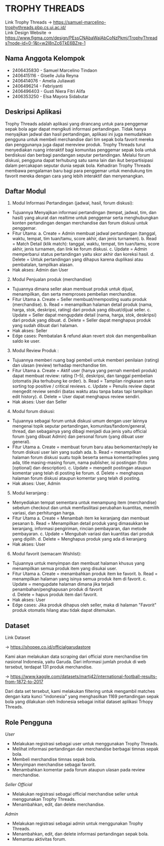 # TROPHY THREADS

Link Trophy Threads &rarr; https://samuel-marcelino-trophythreads.pbp.cs.ui.ac.id/
\
Link Design Website &rarr; https://www.figma.com/design/PEssCNAbaWalAbCoNzPkmj/TrophyThreads?node-id=0-1&t=w2I8nZc6TkE6BZre-1

## Nama Anggota Kelompok
- 2406435830 - Samuel Marcelino Tindaon
- 2406415116 - Giselle Julia Reyna
- 2406414076 - Amelia Juliawati
- 2406496214 - Febriyanti
- 2406496403 - Gusti Niera Fitri Alifa
- 2406353250 - Elsa Mayora Sidabutar

## Deskripsi Aplikasi
Trophy Threads adalah aplikasi yang dirancang untuk para penggemar sepak bola agar dapat mengikuti informasi pertandingan. Tidak hanya menyajikan jadwal dan hasil pertandingan, aplikasi ini juga memudahkan pengguna untuk membeli merchandise dari tim sepak bola favorit mereka dan penggunanya juga dapat mereview produk. Trophy Threads turut menyediakan ruang interaktif bagi komunitas penggemar sepak bola untuk berdiskusi dan berbagi pandangan seputar pertandingan. Melalui forum diskusi, pengguna dapat terhubung satu sama lain dan ikut berpartisipasi dalam percakapan seputar dunia sepak bola. Kehadiran Trophy Threads membawa pengalaman baru bagi para penggemar untuk mendukung tim favorit mereka dengan cara yang lebih interaktif dan menyenangkan.

## Daftar Modul
1. Modul Informasi Pertandingan (jadwal, hasil, forum diskusi):
- Tujuannya Menyajikan informasi pertandingan (tempat, jadwal, tim, dan hasil) yang akurat dan realtime untuk penggemar serta menghubungkan konten pertandingan dengan merchandise dan forum diskusi untuk penggemar.
- Fitur Utama:
  a. Create = Admin membuat jadwal pertandingan (tanggal, waktu, tempat, tim tuan/tamu, score akhir, dan jenis turnamen).
  b. Read = Match Detail (klik match): tanggal, waktu, tempat, tim tuan/tamu, score akhir, jenis turnamen, dan link ke forum diskusi.
  c. Update = Admin memperbarui status pertandingan yaitu skor akhir dan koreksi hasil.
  d. Delete = Untuk pertandingan yang dihapus karena duplikasi atau pembatalan, tampilkan alasan.
- Hak akses: Admin dan User
   
2. Modul Penjualan produk (merchandise)
- Tujuannya dimana seller akan membuat produk untuk dijual, menampilkan, dan serta memproses pembelian merchandise.
- Fitur Utama
  a. Create = Seller membuat/memposting suatu produk (merchandise).
  b. Read = menampilkan halaman detail produk (nama, harga, stok, deskripsi, rating) dari produk yang dibuat/dijual seller.
  c. Update = Seller dapat mengupdate detail (nama, harga, stok, deskripsi) dari produk yang dibuat.
  d. Delete = Seller dapat menghapus produk yang sudah dibuat dari halaman.
- Hak akses: Seller 
- Edge cases: Pembatalan & refund akan revert stok dan mengembalikan saldo ke user.
  
3. Modul Review Produk :
- Tujuannya memberi ruang bagi pembeli untuk memberi penilaian (rating) dan ulasan (review) terhadap merchandise tim.
- Fitur Utama
  a. Create = Aktif user (hanya yang pernah membeli produk) dapat membuat review: rating (1–5), deskripsi, dan tanggal pembelian (otomatis jika terhubung ke order).
  b. Read = Tampilan ringkasan serta sorting top positive / critical reviews.
  c. Update = Penulis review dapat mengedit review sendiri (batas waktu atau tanpa batas tapi tampilkan edit history).
  d. Delete = User dapat menghapus review sendiri.
- Hak akses: User dan Seller
  
4. Modul forum diskusi:
- Tujuannya sebagai forum untuk diskusi umum dengan user lainnya mengenai topik seputar pertandingan, komunitas/fandom/general, thread, dan sebagainya yang dibagi menjadi dua jenis yaitu official forum (yang dibuat Admin) dan personal forum (yang dibuat user general).
- Fitur Utama
  a. Create = membuat forum baru atau berkomentar/reply ke forum diskusi user lain yang sudah ada.
  b. Read = menampilkan halaman forum diskusi suatu topik beserta semua komentar/replies yang ada, title masing-masing forum, nama publisher, isi postingan (foto [optional] dan description).
  c. Update = mengedit postingan ataupun komentar yang telah di posting ke forum.
  d. Delete = menghapus halaman forum diskusi ataupun komentar yang telah di posting.
- Hak akses: User, Admin
  
5. Modul keranjang :
- Menyediakan tempat sementara untuk menampung item (merchandise) sebelum checkout dan untuk memfasilitasi perubahan kuantitas, memilih variasi, dan perhitungan harga. 
- Fitur Utama
  a. Create = Menambah item ke keranjang dan membuat pesanan
  b. Read = Menampilkan detail produk yang dimasukkan ke keranjang, informasi pengiriman, rincian pembayaran, dan metode pembayaran.
  c. Update = Mengubah variasi dan kuantitas dari produk yang dipilih.
  d. Delete = Menghapus produk yang ada di keranjang
- Hak akses: User

6. Modul favorit (semacam Wishlist):
- Tujuannya untuk menyimpan dan membuat halaman khusus yang menampilkan semua produk item yang disukai user.
- Fitur Utama
  a. Create = menambahkan produk item ke favorit.
  b. Read = menampilkan halaman yang isinya semua produk item di favorit.
  c. Update = mengupdate halaman dimana jika terjadi penambahan/penghapusan produk di favorit   
  d. Delete = hapus produk item dari favorit.
- Hak akses: User 
- Edge cases: Jika produk dihapus oleh seller, maka di halaman "Favorit" produk otomatis hilang atau tidak dapat ditemukan.

## Dataset
Link Dataset 

&rarr; https://shopee.co.id/officialgarudastore

Kami akan melakukan data scraping dari official store merchandise tim nasional Indonesia, yaitu Garuda. Dari informasi jumlah produk di web tersebut, terdapat 131 produk merchandise.

&rarr; https://www.kaggle.com/datasets/martj42/international-football-results-from-1872-to-2017

Dari data set tersebut, kami melakukan filtering untuk mengambil matches dengan kata kunci "indonesia" yang menghasilkan 1169 pertandingan sepak bola yang dilakukan oleh Indonesia sebagai initial dataset aplikasi Trhopy Threads.

## Role Pengguna
*User*
- Melakukan registrasi sebagai user untuk menggunakan Trophy Threads.
- Melihat informasi pertandingan dan merchandise berbagai timnas sepak bola.
- Membeli merchandise timnas sepak bola. 
- Menyimpan merchandise sebagai favorit.
- Menambahkan komentar pada forum ataupun ulasan pada review merchandise.

*Seller Official*
- Melakukan registrasi sebagai official merchandise seller untuk menggunakan Trophy Threads.
- Menambahkan, edit, dan delete merchandise.

*Admin*
- Melakukan registrasi sebagai admin untuk menggunakan Trophy Threads.
- Menambahkan, edit, dan delete informasi pertandingan sepak bola.
- Memantau aktivitas forum.
